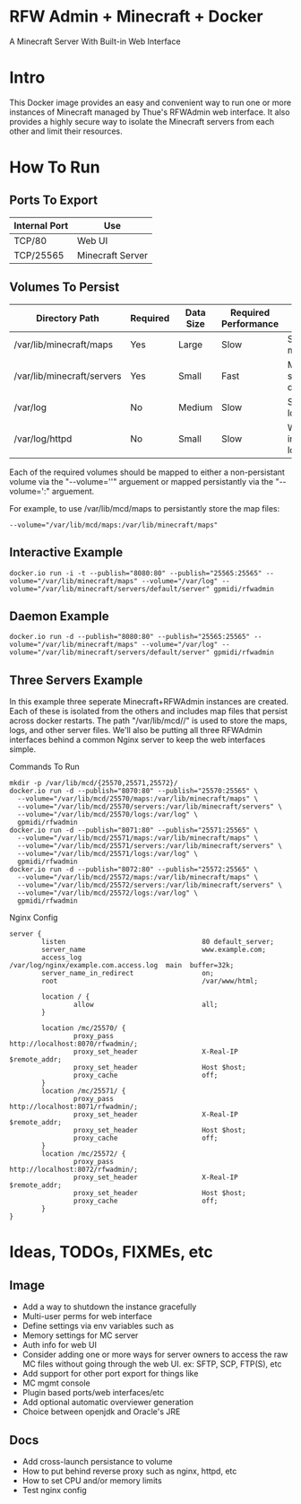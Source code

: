 RFW Admin + Minecraft + Docker
==============================
A Minecraft Server With Built-in Web Interface

Intro
=====
This Docker image provides an easy and convenient way to run one or more
instances of Minecraft managed by Thue's RFWAdmin web interface. It also
provides a highly secure way to isolate the Minecraft servers from each other
and limit their resources.


How To Run
=========

Ports To Export
---------------
Internal Port | Use
--------------|-----------------
TCP/80        | Web UI
TCP/25565     | Minecraft Server

Volumes To Persist
------------------
Directory Path                            | Required | Data Size  | Required Performance | Use
------------------------------------------|----------|------------|----------------------|---------------------------
/var/lib/minecraft/maps                   | Yes      | Large      | Slow                 | Saved map files
/var/lib/minecraft/servers                | Yes      | Small      | Fast                 | Minecraft server directory
/var/log                                  | No       | Medium     | Slow                 | System log files
/var/log/httpd                            | No       | Small      | Slow                 | Web interface log files

Each of the required volumes should be mapped to either a non-persistant volume
via the "--volume='<Volume Path>'" arguement or mapped persistantly via the
"--volume='<Real Path>:<Volume Path>" arguement.

For example, to use /var/lib/mcd/maps to persistantly store the map files:
```
--volume="/var/lib/mcd/maps:/var/lib/minecraft/maps"
```

Interactive Example
-------------------
```
docker.io run -i -t --publish="8080:80" --publish="25565:25565" --volume="/var/lib/minecraft/maps" --volume="/var/log" --volume="/var/lib/minecraft/servers/default/server" gpmidi/rfwadmin
```

Daemon Example
--------------
```
docker.io run -d --publish="8080:80" --publish="25565:25565" --volume="/var/lib/minecraft/maps" --volume="/var/log" --volume="/var/lib/minecraft/servers/default/server" gpmidi/rfwadmin
```

Three Servers Example
---------------------
In this example three seperate Minecraft+RFWAdmin instances are created. Each
of these is isolated from the others and includes map files that persist across
docker restarts. The path "/var/lib/mcd/<server port number>/" is used to store
the maps, logs, and other server files. We'll also be putting all three RFWAdmin
interfaces behind a common Nginx server to keep the web interfaces simple.

Commands To Run
```
mkdir -p /var/lib/mcd/{25570,25571,25572}/
docker.io run -d --publish="8070:80" --publish="25570:25565" \
  --volume="/var/lib/mcd/25570/maps:/var/lib/minecraft/maps" \
  --volume="/var/lib/mcd/25570/servers:/var/lib/minecraft/servers" \
  --volume="/var/lib/mcd/25570/logs:/var/log" \
  gpmidi/rfwadmin
docker.io run -d --publish="8071:80" --publish="25571:25565" \
  --volume="/var/lib/mcd/25571/maps:/var/lib/minecraft/maps" \
  --volume="/var/lib/mcd/25571/servers:/var/lib/minecraft/servers" \
  --volume="/var/lib/mcd/25571/logs:/var/log" \
  gpmidi/rfwadmin
docker.io run -d --publish="8072:80" --publish="25572:25565" \
  --volume="/var/lib/mcd/25572/maps:/var/lib/minecraft/maps" \
  --volume="/var/lib/mcd/25572/servers:/var/lib/minecraft/servers" \
  --volume="/var/lib/mcd/25572/logs:/var/log" \
  gpmidi/rfwadmin
```

Nginx Config
```
server {
        listen                                  80 default_server;
        server_name                             www.example.com;
        access_log                              /var/log/nginx/example.com.access.log  main  buffer=32k;
        server_name_in_redirect                 on;
        root                                    /var/www/html;

        location / {
                allow                           all;
        }

        location /mc/25570/ {
                proxy_pass                      http://localhost:8070/rfwadmin/;
                proxy_set_header                X-Real-IP  $remote_addr;
                proxy_set_header                Host $host;
                proxy_cache                     off;
        }
        location /mc/25571/ {
                proxy_pass                      http://localhost:8071/rfwadmin/;
                proxy_set_header                X-Real-IP  $remote_addr;
                proxy_set_header                Host $host;
                proxy_cache                     off;
        }
        location /mc/25572/ {
                proxy_pass                      http://localhost:8072/rfwadmin/;
                proxy_set_header                X-Real-IP  $remote_addr;
                proxy_set_header                Host $host;
                proxy_cache                     off;
        }
}
```

Ideas, TODOs, FIXMEs, etc
=========================

Image
-----
 * Add a way to shutdown the instance gracefully
 * Multi-user perms for web interface
 * Define settings via env variables such as
  * Memory settings for MC server
  * Auth info for web UI
 * Consider adding one or more ways for server owners to access the raw MC files
 without going through the web UI. ex: SFTP, SCP, FTP(S), etc
 * Add support for other port export for things like
  * MC mgmt console
  * Plugin based ports/web interfaces/etc
 * Add optional automatic overviewer generation
 * Choice between openjdk and Oracle's JRE

Docs
----
 * Add cross-launch persistance to volume
 * How to put behind reverse proxy such as nginx, httpd, etc
 * How to set CPU and/or memory limits
 * Test nginx config
